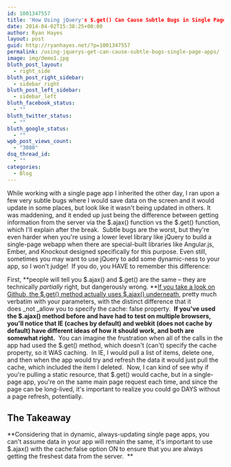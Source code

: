 ```yaml
---
id: 1001347557
title: 'How Using jQuery's $.get() Can Cause Subtle Bugs in Single Page Apps'
date: 2014-04-02T15:38:25+00:00
author: Ryan Hayes
layout: post
guid: http://ryanhayes.net/?p=1001347557
permalink: /using-jquerys-get-can-cause-subtle-bugs-single-page-apps/
image: img/demo1.jpg
bluth_post_layout:
  - right_side
bluth_post_right_sidebar:
  - sidebar_right
bluth_post_left_sidebar:
  - sidebar_left
bluth_facebook_status:
  - ""
bluth_twitter_status:
  - ""
bluth_google_status:
  - ""
wpb_post_views_count:
  - "3080"
dsq_thread_id:
  - ""
categories:
  - Blog
---
```

While working with a single page app I inherited the other day, I ran upon a few very subtle bugs where I would save data on the screen and it would update in some places, but look like it wasn't being updated in others. It was maddening, and it ended up just being the difference between getting information from the server via the $.ajax() function vs the $.get() function, which I'll explain after the break.  Subtle bugs are the worst, but they're even harder when you're using a lower level library like jQuery to build a single-page webapp when there are special-built libraries like Angular.js, Ember, and Knockout designed specifically for this purpose. Even still, sometimes you may want to use jQuery to add some dynamic-ness to your app, so I won't judge!  If you do, you HAVE to remember this difference:<!--more-->

First, **people will tell you $.ajax() and $.get() are the same &#8211; they are technically _partially_ right, but dangerously wrong. **[If you take a look on Github, the $.get() method actually uses $.ajax() underneath](https://github.com/jquery/jquery/blob/master/src/ajax.js#L779), pretty much verbatim with your parameters, with the distinct difference that it does _not _allow you to specify the cache: false property.  **If you've used the $.ajax() method before and have had to test on multiple browsers, you'll notice that IE (caches by default) and webkit (does not cache by default) have different ideas of how it should work, and both are somewhat right.**  You can imagine the frustration when all of the calls in the app had used the $.get() method, which doesn't (can't) specify the cache property, so it WAS caching.  In IE, I would pull a list of items, delete one, and then when the app would try and refresh the data it would just pull the cache, which included the item I deleted.  Now, I can kind of see why if you're pulling a static resource, that $.get() would cache, but in a single-page app, you're on the same main page request each time, and since the page can be long-lived, it's important to realize you could go DAYS without a page refresh, potentially.

## The Takeaway

**Considering that in dynamic, always-updating single page apps, you can't assume data in your app will remain the same, it's important to use $.ajax() with the cache:false option ON to ensure that you are always getting the freshest data from the server.  **